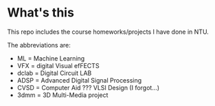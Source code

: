 # What's this
This repo includes the course homeworks/projects I have done in NTU.

The abbreviations are:
* ML = Machine Learning
* VFX = digital Visual efFECTS
* dclab = Digital Circuit LAB
* ADSP = Advanced Digital Signal Processing
* CVSD = Computer Aid ??? VLSI Design (I forgot...)
* 3dmm = 3D Multi-Media project

